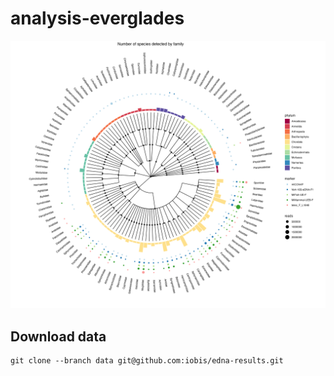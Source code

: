 # analysis-everglades

![tree](tree.png)

## Download data

```
git clone --branch data git@github.com:iobis/edna-results.git
```
